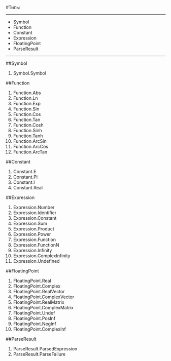 #Типы

----------

- Symbol
- Function
- Constant
- Expression
- FloatingPoint
- ParseResult

----------

##Symbol

1. Symbol.Symbol

##Function

1. Function.Abs
1. Function.Ln
1. Function.Exp
1. Function.Sin
1. Function.Cos
1. Function.Tan
1. Function.Cosh
1. Function.Sinh
1. Function.Tanh
1. Function.ArcSin
1. Function.ArcCos
1. Function.ArcTan

##Constant

1. Constant.E
1. Constant.Pi
1. Constant.I
1. Constant.Real

##Expression

1. Expression.Number
1. Expression.Identifier
1. Expression.Constant
1. Expression.Sum
1. Expression.Product
1. Expression.Power
1. Expression.Function
1. Expression.FunctionN
1. Expression.Infinity
1. Expression.ComplexInfinity
1. Expression.Undefined

##FloatingPoint

1. FloatingPoint.Real
1. FloatingPoint.Complex
1. FloatingPoint.RealVector
1. FloatingPoint.ComplexVector
1. FloatingPoint.RealMatrix
1. FloatingPoint.ComplexMatrix
1. FloatingPoint.Undef
1. FloatingPoint.PosInf
1. FloatingPoint.NegInf
1. FloatingPoint.ComplexInf

##ParseResult

1. ParseResult.ParsedExpression
1. ParseResult.ParseFailure
